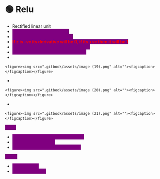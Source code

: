 # 🟢 Relu

* Rectified linear unit
* <mark style="color:purple;background-color:purple;">**Output will be max of 0 or Z**</mark>
* <mark style="color:purple;background-color:purple;">**Derivative will be either 0 or 1**</mark>
* <mark style="color:red;background-color:purple;">**If z is -ve its derivative will be 0, if its +ve then it will be 1**</mark>
* <mark style="color:purple;background-color:purple;">**If its 1 then weight updation will occur**</mark>
* <mark style="color:purple;background-color:purple;">**If its 0 then it creates a dead neuron**</mark>
*

    <figure><img src=".gitbook/assets/image (19).png" alt=""><figcaption></figcaption></figure>
*

    <figure><img src=".gitbook/assets/image (20).png" alt=""><figcaption></figcaption></figure>
*

    <figure><img src=".gitbook/assets/image (21).png" alt=""><figcaption></figcaption></figure>

<mark style="color:purple;background-color:purple;">**Pros:**</mark>

* <mark style="color:purple;background-color:purple;">**Solves vanishing gradient problem**</mark>
* <mark style="color:purple;background-color:purple;">**Calculations are fast**</mark>
* <mark style="color:purple;background-color:purple;">**Much faster than sigmoid or tanh**</mark>

<mark style="color:purple;background-color:purple;">**Cons:**</mark>

* <mark style="color:purple;background-color:purple;">**Dead neuron**</mark>
* <mark style="color:purple;background-color:purple;">**Not Zero centric**</mark>
